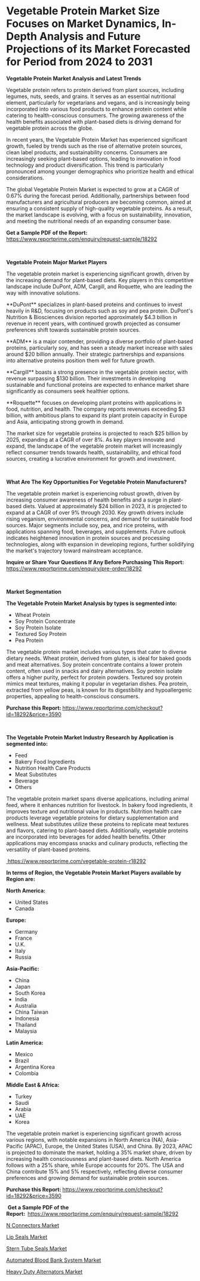 <p><h1>Vegetable Protein Market Size Focuses on Market Dynamics, In-Depth Analysis and Future Projections of its Market Forecasted for Period from 2024 to 2031</h1></p><p><strong>Vegetable Protein Market Analysis and Latest Trends</strong></p>
<p><p>Vegetable protein refers to protein derived from plant sources, including legumes, nuts, seeds, and grains. It serves as an essential nutritional element, particularly for vegetarians and vegans, and is increasingly being incorporated into various food products to enhance protein content while catering to health-conscious consumers. The growing awareness of the health benefits associated with plant-based diets is driving demand for vegetable protein across the globe.</p><p>In recent years, the Vegetable Protein Market has experienced significant growth, fueled by trends such as the rise of alternative protein sources, clean label products, and sustainability concerns. Consumers are increasingly seeking plant-based options, leading to innovation in food technology and product diversification. This trend is particularly pronounced among younger demographics who prioritize health and ethical considerations.</p><p>The global Vegetable Protein Market is expected to grow at a CAGR of 0.67% during the forecast period. Additionally, partnerships between food manufacturers and agricultural producers are becoming common, aimed at ensuring a consistent supply of high-quality vegetable proteins. As a result, the market landscape is evolving, with a focus on sustainability, innovation, and meeting the nutritional needs of an expanding consumer base.</p></p>
<p><strong>Get a Sample PDF of the Report:&nbsp;</strong> <a href="https://www.reportprime.com/enquiry/request-sample/18292?utm_campaign=1903&utm_medium=2&utm_source=Github&utm_content=ia&utm_term=24122024&utm_id=vegetable-protein">https://www.reportprime.com/enquiry/request-sample/18292</a></p>
<p>&nbsp;</p>
<p><strong>Vegetable Protein Major Market Players</strong></p>
<p><p>The vegetable protein market is experiencing significant growth, driven by the increasing demand for plant-based diets. Key players in this competitive landscape include DuPont, ADM, Cargill, and Roquette, who are leading the way with innovative solutions.</p><p>**DuPont** specializes in plant-based proteins and continues to invest heavily in R&D, focusing on products such as soy and pea protein. DuPont's Nutrition & Biosciences division reported approximately $4.3 billion in revenue in recent years, with continued growth projected as consumer preferences shift towards sustainable protein sources.</p><p>**ADM** is a major contender, providing a diverse portfolio of plant-based proteins, particularly soy, and has seen a steady market increase with sales around $20 billion annually. Their strategic partnerships and expansions into alternative proteins position them well for future growth.</p><p>**Cargill** boasts a strong presence in the vegetable protein sector, with revenue surpassing $130 billion. Their investments in developing sustainable and functional proteins are expected to enhance market share significantly as consumers seek healthier options.</p><p>**Roquette** focuses on developing plant proteins with applications in food, nutrition, and health. The company reports revenues exceeding $3 billion, with ambitious plans to expand its plant protein capacity in Europe and Asia, anticipating strong growth in demand.</p><p>The market size for vegetable proteins is projected to reach $25 billion by 2025, expanding at a CAGR of over 8%. As key players innovate and expand, the landscape of the vegetable protein market will increasingly reflect consumer trends towards health, sustainability, and ethical food sources, creating a lucrative environment for growth and investment.</p></p>
<p>&nbsp;</p>
<p><strong>What Are The Key Opportunities For Vegetable Protein Manufacturers?</strong></p>
<p><p>The vegetable protein market is experiencing robust growth, driven by increasing consumer awareness of health benefits and a surge in plant-based diets. Valued at approximately $24 billion in 2023, it is projected to expand at a CAGR of over 9% through 2030. Key growth drivers include rising veganism, environmental concerns, and demand for sustainable food sources. Major segments include soy, pea, and rice proteins, with applications spanning food, beverages, and supplements. Future outlook indicates heightened innovation in protein sources and processing technologies, along with expansion in developing regions, further solidifying the market's trajectory toward mainstream acceptance.</p></p>
<p><strong>Inquire or Share Your Questions If Any Before Purchasing This Report:</strong> <a href="https://www.reportprime.com/enquiry/pre-order/18292?utm_campaign=1903&utm_medium=2&utm_source=Github&utm_content=ia&utm_term=24122024&utm_id=vegetable-protein">https://www.reportprime.com/enquiry/pre-order/18292</a></p>
<p>&nbsp;</p>
<p><strong>Market Segmentation</strong></p>
<p><strong>The Vegetable Protein Market Analysis by types is segmented into:</strong></p>
<p><ul><li>Wheat Protein</li><li>Soy Protein Concentrate</li><li>Soy Protein Isolate</li><li>Textured Soy Protein</li><li>Pea Protein</li></ul></p>
<p><p>The vegetable protein market includes various types that cater to diverse dietary needs. Wheat protein, derived from gluten, is ideal for baked goods and meat alternatives. Soy protein concentrate contains a lower protein content, often used in snacks and dairy alternatives. Soy protein isolate offers a higher purity, perfect for protein powders. Textured soy protein mimics meat textures, making it popular in vegetarian dishes. Pea protein, extracted from yellow peas, is known for its digestibility and hypoallergenic properties, appealing to health-conscious consumers.</p></p>
<p><strong>Purchase this Report:&nbsp;</strong><a href="https://www.reportprime.com/checkout?id=18292&price=3590&utm_campaign=1903&utm_medium=2&utm_source=Github&utm_content=ia&utm_term=24122024&utm_id=vegetable-protein">https://www.reportprime.com/checkout?id=18292&price=3590</a></p>
<p>&nbsp;</p>
<p><strong>The Vegetable Protein Market Industry Research by Application is segmented into:</strong></p>
<p><ul><li>Feed</li><li>Bakery Food Ingredients</li><li>Nutrition Health Care Products</li><li>Meat Substitutes</li><li>Beverage</li><li>Others</li></ul></p>
<p><p>The vegetable protein market spans diverse applications, including animal feed, where it enhances nutrition for livestock. In bakery food ingredients, it improves texture and nutritional value in products. Nutrition health care products leverage vegetable proteins for dietary supplementation and wellness. Meat substitutes utilize these proteins to replicate meat textures and flavors, catering to plant-based diets. Additionally, vegetable proteins are incorporated into beverages for added health benefits. Other applications may encompass snacks and culinary products, reflecting the versatility of plant-based proteins.</p></p>
<p><a href="https://www.reportprime.com/vegetable-protein-r18292?utm_campaign=1903&utm_medium=2&utm_source=Github&utm_content=ia&utm_term=24122024&utm_id=vegetable-protein">&nbsp;https://www.reportprime.com/vegetable-protein-r18292</a></p>
<p><strong>In terms of Region, the Vegetable Protein Market Players available by Region are:</strong></p>
<p>
    <p> <strong> North America: </strong>
        <ul>
            <li>United States</li>
            <li>Canada</li>
        </ul>
        </p> 
    <p> <strong> Europe: </strong>
        <ul>
            <li>Germany</li>
            <li>France</li>
            <li>U.K.</li>
            <li>Italy</li>
            <li>Russia</li>
        </ul>
        </p> 
    <p> <strong> Asia-Pacific: </strong>
        <ul>
            <li>China</li>
            <li>Japan</li>
            <li>South Korea</li>
            <li>India</li>
            <li>Australia</li>
            <li>China Taiwan</li>
            <li>Indonesia</li>
            <li>Thailand</li>
            <li>Malaysia</li>
        </ul>
        </p> 
    <p> <strong> Latin America: </strong>
        <ul>
            <li>Mexico</li>
            <li>Brazil</li>
            <li>Argentina Korea</li>
            <li>Colombia</li>
        </ul>
        </p> 
    <p> <strong> Middle East & Africa: </strong>
        <ul>
            <li>Turkey</li>
            <li>Saudi</li>
            <li>Arabia</li>
            <li>UAE</li>
            <li>Korea</li>
        </ul>
    </p>
    </p>
<p><p>The vegetable protein market is experiencing significant growth across various regions, with notable expansions in North America (NA), Asia-Pacific (APAC), Europe, the United States (USA), and China. By 2023, APAC is projected to dominate the market, holding a 35% market share, driven by increasing health consciousness and plant-based diets. North America follows with a 25% share, while Europe accounts for 20%. The USA and China contribute 15% and 5% respectively, reflecting diverse consumer preferences and growing demand for sustainable protein sources.</p></p>
<p><strong>Purchase this Report: </strong><a href="https://www.reportprime.com/checkout?id=18292&price=3590&utm_campaign=1903&utm_medium=2&utm_source=Github&utm_content=ia&utm_term=24122024&utm_id=vegetable-protein">https://www.reportprime.com/checkout?id=18292&price=3590</a></p>
<p>&nbsp;<strong>Get a Sample PDF of the Report:&nbsp;&nbsp;</strong><a href="https://www.reportprime.com/enquiry/request-sample/18292?utm_campaign=1903&utm_medium=2&utm_source=Github&utm_content=ia&utm_term=24122024&utm_id=vegetable-protein">https://www.reportprime.com/enquiry/request-sample/18292</a></p>
<p><strong></strong></p>
<p><p><a href="https://www.linkedin.com/pulse/insights-n-connectors-market-2024-2031-growth-segmentation-aj00f?utm_campaign=1903&utm_medium=2&utm_source=Github&utm_content=ia&utm_term=24122024&utm_id=vegetable-protein">N Connectors Market</a></p><p><a href="https://www.linkedin.com/pulse/examining-lip-seals-market-growth-size-trends-using-ac3ef?utm_campaign=1903&utm_medium=2&utm_source=Github&utm_content=ia&utm_term=24122024&utm_id=vegetable-protein">Lip Seals Market</a></p><p><a href="https://www.linkedin.com/pulse/stern-tube-seals-market-size-forecast-2024-2031-anticipated-izvjf?utm_campaign=1903&utm_medium=2&utm_source=Github&utm_content=ia&utm_term=24122024&utm_id=vegetable-protein">Stern Tube Seals Market</a></p><p><a href="https://www.linkedin.com/pulse/in-depth-automated-blood-bank-system-market-analysis-examining-ex20c?utm_campaign=1903&utm_medium=2&utm_source=Github&utm_content=ia&utm_term=24122024&utm_id=vegetable-protein">Automated Blood Bank System Market</a></p><p><a href="https://www.linkedin.com/pulse/heavy-duty-alternators-market-revolution-2024-2031-trends-qc9af?utm_campaign=1903&utm_medium=2&utm_source=Github&utm_content=ia&utm_term=24122024&utm_id=vegetable-protein">Heavy Duty Alternators Market</a></p></p>